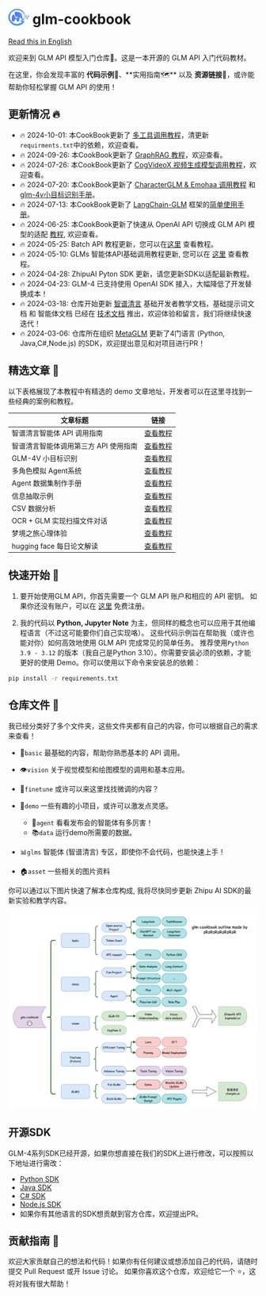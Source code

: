 <h1>
  <img src="asset/glm.png" alt="glm" style="height: 1.5em; vertical-align: bottom;" />
  glm-cookbook
</h1>

[Read this in English](README_en.md)

欢迎来到 GLM API 模型入门仓库📘。这是一本开源的 GLM API 入门代码教材。

在这里，你会发现丰富的 **代码示例👨‍**、**实用指南🗺**️ 以及 **资源链接🔗**，或许能帮助你轻松掌握 GLM API 的使用！

## 更新情况 🔥

+ 🔥 2024-10-01: 本CookBook更新了 [多工具调用教程](basic/glm_multi_functions_call.ipynb)，清更新`requirments.txt`中的依赖，欢迎查看。 
+ 🔥 2024-09-26: 本CookBook更新了 [GraphRAG 教程](demo/graphrag)，欢迎查看。 
+ 🔥 2024-07-26: 本CookBook更新了 [CogVideoX 视频生成模型调用教程](vision/cogvideox_pysdk.ipynb)，欢迎查看。 
+ 🔥 2024-07-20: 本CookBook更新了 [CharacterGLM & Emohaa 调用教程](basic/character_glm_pysdk.ipynb) 和 [glm-4v小目标识别手册](vision/glm-v_small_text_recognition.ipynb)。
+ 🔥 2024-07-13: 本CookBook更新了 [LangChain-GLM](https://github.com/MetaGLM/langchain-glm)
  框架的[简单使用手册](glm_langchain_glm_framework.ipynb)。
+ 🔥 2024-06-25: 本CookBook更新了快速从 OpenAI API 切换成 GLM API 模型的适配 [教程](basic/openai2zhipu.ipynb), 欢迎查看。
+ 🔥 2024-05-25: Batch API 教程更新，您可以在[这里](basic/glm_batch_api.ipynb) 查看教程。
+ 🔥 2024-05-10: GLMs 智能体API基础调用教程更新, 您可以在 [这里](glms/glms_api_call.md) 查看教程。
+ 🔥 2024-04-28: ZhipuAI Pyton SDK 更新，请您更新SDK以适配最新教程。
+ 🔥 2024-04-23: GLM-4 已支持使用 OpenAI SDK 接入，大幅降低了开发替换成本！
+ 🔥 2024-03-18: 仓库开始更新 [智谱清言](glms) 基础开发者教学文档，基础提示词文档 和 智能体文档
  已经在 [技术文档](https://zhipu-ai.feishu.cn/wiki/SPyFwjSI7iOCoCksq2sc3Eb7nXd) 推出，欢迎体验和留言，我们将继续快速迭代！
+ 🔥 2024-03-06: 仓库所在组织 [MetaGLM](https://github.com/MetaGLM) 更新了4门语言 (Python, Java,C#,Node.js)
  的SDK，欢迎提出意见和对项目进行PR！

## 精选文章 💫

以下表格展现了本教程中有精选的 demo 文章地址，开发者可以在这里寻找到一些经典的案例和教程。

| 文章标题                  | 链接                                                |
|-----------------------|---------------------------------------------------|
| 智谱清言智能体 API 调用指南      | [查看教程](glms/glms_api_call.md)                     |
| 智谱清言智能体调用第三方 API 使用指南 | [查看教程](glms/glms_custom_api_plugin.md)            |
| GLM-4V 小目标识别          | [查看教程](vision/glm-v_small_text_recognition.ipynb) |
| 多角色模拟 Agent系统         | [查看教程](demo/agent/glm_multi_role_division.ipynb)  |
| Agent 数据集制作手册         | [查看教程](demo/generate_agent_dataset)               |
| 信息抽取示例                | [查看教程](demo/glm_infomation_extraction.ipynb)      |
| CSV 数据分析              | [查看教程](demo/glm_csv_data_analysis.ipynb)          |
| OCR + GLM 实现扫描文件对话    | [查看教程](demo/ppocr_glm.ipynb)                      |
| 梦境之旅心理体验              | [查看教程](demo/interpretationo_dreams)               |
| hugging face 每日论文解读   | [查看教程](demo/hf-daily-paper-newsletter-chinese)    |

## 快速开始 🚀

1. 要开始使用GLM API，你首先需要一个 GLM API 账户和相应的 API 密钥。
   如果你还没有账户，可以在 [这里](https://zhipuaishengchan.datasink.sensorsdata.cn/t/Q) 免费注册。

2. 我的代码以 **Python, Jupyter Note** 为主，但同样的概念也可以应用于其他编程语言（不过这可能要你们自己实现咯）。
   这些代码示例旨在帮助我（或许也能对你）如何高效地使用 GLM API 完成常见的简单任务。 推荐使用`Python 3.9 - 3.12`
   的版本（我自己是Python 3.10）。你需要安装必须的依赖，才能更好的使用 Demo。你可以使用以下命令来安装总的依赖：

```bash
pip install -r requirements.txt
```

## 仓库文件 📂

我已经分类好了多个文件夹，这些文件夹都有自己的内容，你可以根据自己的需求来查看！

+ 🌱`basic` 最基础的内容，帮助你熟悉基本的 API 调用。

+ 👁️`vision` 关于视觉模型和绘图模型的调用和基本应用。

+ 🔧`finetune` 或许可以来这里找找微调的内容？

+ 🎉`demo` 一些有趣的小项目，或许可以激发点灵感。
    + 🤖`agent` 看看发布会的智能体有多厉害！
    + 📚`data` 运行demo所需要的数据。

+ 📊`glms` 智能体 (智谱清言) 专区，即使你不会代码，也能快速上手！

+ 🏠`asset` 一些相关的图片资料

你可以通过以下图片快速了解本仓库构成, 我将尽快同步更新 Zhipu AI SDK的最新实验和教学内容。

![实现原理图](asset/plan.png)

## 开源SDK

GLM-4系列SDK已经开源，如果你想直接在我们的SDK上进行修改，可以按照以下地址进行需改：

+ [Python SDK](https://github.com/MetaGLM/zhipuai-sdk-python-v4)
+ [Java SDK](https://github.com/MetaGLM/zhipuai-sdk-java-v4)
+ [C# SDK](https://github.com/MetaGLM/zhipuai-sdk-csharp-v4)
+ [Node.js SDK](https://github.com/MetaGLM/zhipuai-sdk-nodejs-v4)
+ 如果你有其他语言的SDK想贡献到官方仓库，欢迎提出PR。

## 贡献指南 🤝

欢迎大家贡献自己的想法和代码！如果你有任何建议或想添加自己的代码，请随时提交 Pull Request 或开 Issue 讨论。
如果你喜欢这个仓库，欢迎给它一个 ⭐，这将对我有很大帮助！
